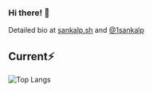 ### Hi there! 👋

Detailed bio at <a href="https://sankalp.sh/" target="_blank">sankalp.sh</a> and <a href="https://twitter.com/1sankalp" target="_blank">@1sankalp</a>

## Current⚡️


![Top Langs](https://github-readme-stats.vercel.app/api/top-langs/?username=1sankalp&layout=compact)
